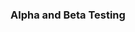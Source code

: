 <div id="title">

### Alpha and Beta Testing
</div>

<div id="body">

<include src="what/unit-inParent-asPanel.md" boilerplate />

</div>